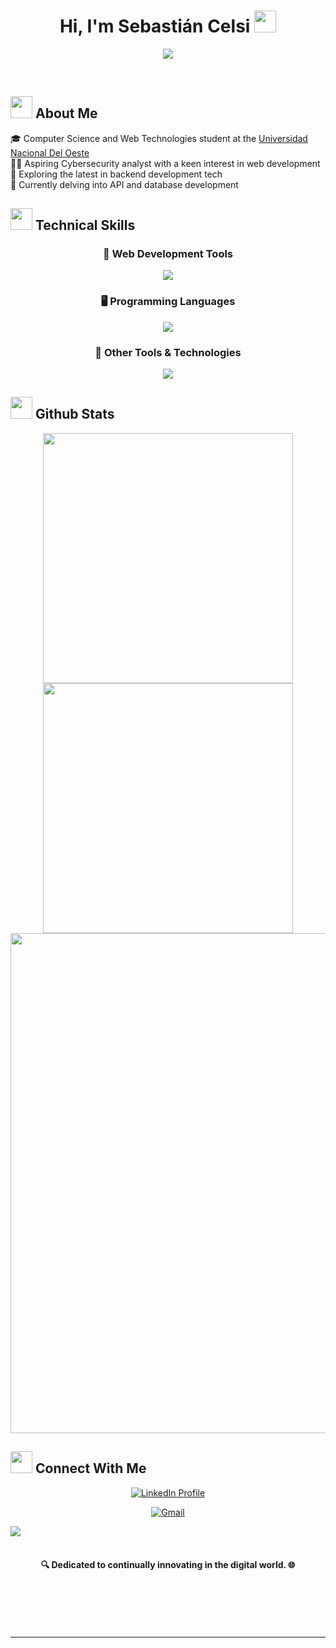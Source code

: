 <h1 align="center"><b>Hi, I'm Sebastián Celsi </b><img src="https://media.giphy.com/media/hvRJCLFzcasrR4ia7z/giphy.gif" width="35"></h1>

<p align="center">
  <a href="https://github.com/DenverCoder1/readme-typing-svg"><img src="https://readme-typing-svg.herokuapp.com?font=Time+New+Roman&color=cyan&size=25&center=true&vCenter=true&width=600&height=100&lines=;Self-taught+Full-Stack+Developer,;Computer+Science+Student,;Love+to+learn+new+stuffs"></a>
</p>


<br>



	
##  <img src="https://media.giphy.com/media/Lqo3UBlXeHwZDoebKX/giphy.gif" width="35"> <b> About Me </b>

🎓 Computer Science and Web Technologies student at the [Universidad Nacional Del Oeste](https://uno.edu.ar)<br>
🕵️‍♂️ Aspiring Cybersecurity analyst with a keen interest in web development<br>
🚀 Exploring the latest in backend development tech<br>
🧩 Currently delving into API and database development<br>

## <img src="https://media.giphy.com/media/bCBZaPWhl515tcyVjo/giphy.gif" width="35"> <b> Technical Skills </b>

<div align="center">
  <h3>🔖 Web Development Tools</h3>
  <a href="https://skillicons.dev">
    <img src="https://skillicons.dev/icons?i=html,css,javascript,bootstrap,tailwind,postgres" />
  </a>
</div>

<div align="center">
  <h3>🖥️ Programming Languages</h3>
  <a href="https://skillicons.dev">
    <img src="https://skillicons.dev/icons?i=c,java,javascript" />
  </a>
</div>

<div align="center">
  <h3>🧰 Other Tools & Technologies</h3>
  <a href="https://skillicons.dev">
    <img src="https://skillicons.dev/icons?i=vscode,eclipse,linux,git" />
  </a>
</div>

## <img src="https://media.giphy.com/media/iY8CRBdQXODJSCERIr/giphy.gif" width="35"><b> Github Stats </b>

<div align="center">
  <a href="https://github.com/sebastianc94">
    <img src="https://github-readme-stats.vercel.app/api?username=sebastianc94&show_icons=true&theme=radical&hide_border=true&count_private=true" width="400" />
  </a>
  <a href="https://github.com/sebastianc94">
    <img src="https://github-readme-stats.vercel.app/api/top-langs/?username=sebastianc94&theme=radical&show_icons=true&hide_border=true&layout=compact" width="400" />
  </a>
  <br />
  <a href="https://github.com/sebastianc94">
    <img src="https://github-readme-streak-stats.herokuapp.com/?user=sebastianc94&theme=radical&hide_border=true" width="800" />
  </a>
</div>

## <img src="https://media.giphy.com/media/0ZPkxtbBrLvpNkPu1v/giphy.gif" width="35"> <b> Connect With Me </b>

<p align="center">
  <a href="https://www.linkedin.com/in/sebastian-celsi/" target="_blank">
    <img src="https://img.shields.io/badge/LinkedIn-Sebastián_Celsi-blue?style=for-the-badge&logo=linkedin" alt="LinkedIn Profile"/>
  </a>
</p>
<p align="center">
  <a href="mailto:sebastian.celsi@gmail.com" target="_blank">
    <img src="https://img.shields.io/badge/Email-sebastian.celsi@gmail.com-d14836?style=for-the-badge&logo=gmail&logoColor=white" alt="Gmail"/>
  </a>
</p>

<img src="https://user-images.githubusercontent.com/73097560/115834477-dbab4500-a447-11eb-908a-139a6edaec5c.gif"><br><br>
<h4 align="center">🔍 Dedicated to continually innovating in the digital world. 🌐</h4>
</div>
<br>
<br>
<br>
<br>

---

<br>
